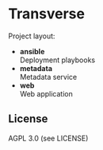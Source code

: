 # Transverse

Project layout:

* **ansible**  
  Deployment playbooks
* **metadata**  
  Metadata service
* **web**  
  Web application

## License

AGPL 3.0 (see LICENSE)
